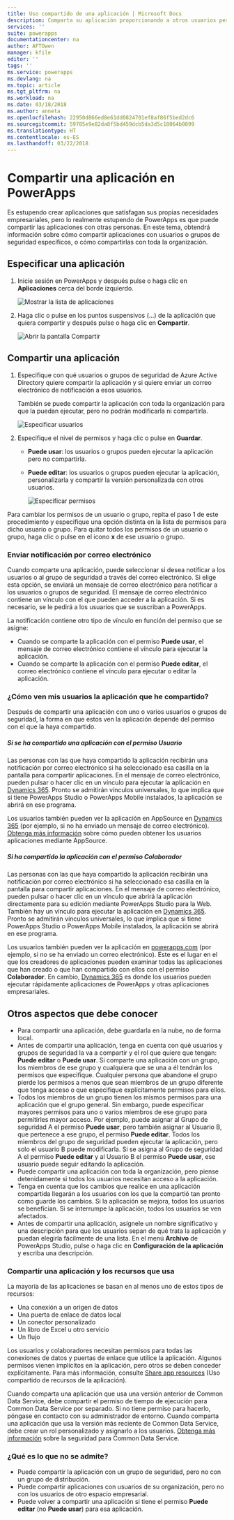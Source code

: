 ```yaml
---
title: Uso compartido de una aplicación | Microsoft Docs
description: Comparta su aplicación proporcionando a otros usuarios permiso para ejecutarla o modificarla
services: ''
suite: powerapps
documentationcenter: na
author: AFTOwen
manager: kfile
editor: ''
tags: ''
ms.service: powerapps
ms.devlang: na
ms.topic: article
ms.tgt_pltfrm: na
ms.workload: na
ms.date: 03/18/2018
ms.author: anneta
ms.openlocfilehash: 22950d866ed8e61dd0824701ef8af86f5bed2dc6
ms.sourcegitcommit: 59785e9e82da8f5bd459dcb5da3d5c18064b0899
ms.translationtype: HT
ms.contentlocale: es-ES
ms.lasthandoff: 03/22/2018
---
```

# <a name="share-an-app-in-powerapps"></a>Compartir una aplicación en PowerApps
Es estupendo crear aplicaciones que satisfagan sus propias necesidades empresariales, pero lo realmente estupendo de PowerApps es que puede compartir las aplicaciones con otras personas. En este tema, obtendrá información sobre cómo compartir aplicaciones con usuarios o grupos de seguridad específicos, o cómo compartirlas con toda la organización.

## <a name="specify-an-app"></a>Especificar una aplicación
1. Inicie sesión en PowerApps y después pulse o haga clic en **Aplicaciones** cerca del borde izquierdo.

    ![Mostrar la lista de aplicaciones](./media/share-app/file-apps.png)

1. Haga clic o pulse en los puntos suspensivos (...) de la aplicación que quiera compartir y después pulse o haga clic en **Compartir**.

    ![Abrir la pantalla Compartir](./media/share-app/ellipsis-share.png)

## <a name="share-an-app"></a>Compartir una aplicación
1. Especifique con qué usuarios o grupos de seguridad de Azure Active Directory quiere compartir la aplicación y si quiere enviar un correo electrónico de notificación a esos usuarios.

    También se puede compartir la aplicación con toda la organización para que la puedan ejecutar, pero no podrán modificarla ni compartirla.

    ![Especificar usuarios](./media/share-app/share-list.png)

1. Especifique el nivel de permisos y haga clic o pulse en **Guardar**.

    * **Puede usar**: los usuarios o grupos pueden ejecutar la aplicación pero no compartirla.
    * **Puede editar**: los usuarios o grupos pueden ejecutar la aplicación, personalizarla y compartir la versión personalizada con otros usuarios.

        ![Especificar permisos](./media/share-app/edit-use.png)

Para cambiar los permisos de un usuario o grupo, repita el paso 1 de este procedimiento y especifique una opción distinta en la lista de permisos para dicho usuario o grupo. Para quitar todos los permisos de un usuario o grupo, haga clic o pulse en el icono **x** de ese usuario o grupo.

### <a name="send-email-notification"></a>Enviar notificación por correo electrónico
Cuando comparte una aplicación, puede seleccionar si desea notificar a los usuarios o al grupo de seguridad a través del correo electrónico. Si elige esta opción, se enviará un mensaje de correo electrónico para notificar a los usuarios o grupos de seguridad. El mensaje de correo electrónico contiene un vínculo con el que pueden acceder a la aplicación. Si es necesario, se le pedirá a los usuarios que se suscriban a PowerApps.

La notificación contiene otro tipo de vínculo en función del permiso que se asigne:

- Cuando se comparte la aplicación con el permiso **Puede usar**, el mensaje de correo electrónico contiene el vínculo para ejecutar la aplicación.
- Cuando se comparte la aplicación con el permiso **Puede editar**, el correo electrónico contiene el vínculo para ejecutar o editar la aplicación.

### <a name="how-do-my-users-see-the-app-i-shared"></a>¿Cómo ven mis usuarios la aplicación que he compartido?
Después de compartir una aplicación con uno o varios usuarios o grupos de seguridad, la forma en que estos ven la aplicación depende del permiso con el que la haya compartido.

##### <a name="if-you-shared-an-app-with-user-permission"></a>Si se ha compartido una aplicación con el permiso *Usuario*
Las personas con las que haya compartido la aplicación recibirán una notificación por correo electrónico si ha seleccionado esa casilla en la pantalla para compartir aplicaciones. En el mensaje de correo electrónico, pueden pulsar o hacer clic en un vínculo para ejecutar la aplicación en [Dynamics 365](http://home.dynamics.com). Pronto se admitirán vínculos universales, lo que implica que si tiene PowerApps Studio o PowerApps Mobile instalados, la aplicación se abrirá en ese programa.

Los usuarios también pueden ver la aplicación en AppSource en [Dynamics 365](http://home.dynamics.com) (por ejemplo, si no ha enviado un mensaje de correo electrónico). [Obtenga más información](../../user/app-source.md) sobre cómo pueden obtener los usuarios aplicaciones mediante AppSource.

##### <a name="if-you-shared-an-app-with-contributor-permission"></a>Si ha compartido la aplicación con el permiso *Colaborador*
Las personas con las que haya compartido la aplicación recibirán una notificación por correo electrónico si ha seleccionado esa casilla en la pantalla para compartir aplicaciones. En el mensaje de correo electrónico, pueden pulsar o hacer clic en un vínculo que abrirá la aplicación directamente para su edición mediante PowerApps Studio para la Web. También hay un vínculo para ejecutar la aplicación en [Dynamics 365](http://home.dynamics.com). Pronto se admitirán vínculos universales, lo que implica que si tiene PowerApps Studio o PowerApps Mobile instalados, la aplicación se abrirá en ese programa.

Los usuarios también pueden ver la aplicación en [powerapps.com](http://web.powerapps.com) (por ejemplo, si no se ha enviado un correo electrónico). Este es el lugar en el que los creadores de aplicaciones pueden examinar todas las aplicaciones que han creado o que han compartido con ellos con el permiso **Colaborador**. En cambio, [Dynamics 365](http://home.dynamics.com) es donde los usuarios pueden ejecutar rápidamente aplicaciones de PowerApps y otras aplicaciones empresariales.

## <a name="other-things-to-know"></a>Otros aspectos que debe conocer
* Para compartir una aplicación, debe guardarla en la nube, no de forma local.
* Antes de compartir una aplicación, tenga en cuenta con qué usuarios y grupos de seguridad la va a compartir y el rol que quiere que tengan: **Puede editar** o **Puede usar**. Si comparte una aplicación con un grupo, los miembros de ese grupo y cualquiera que se una a él tendrán los permisos que especifique. Cualquier persona que abandone el grupo pierde los permisos a menos que sean miembros de un grupo diferente que tenga acceso o que especifique explícitamente permisos para ellos.
* Todos los miembros de un grupo tienen los mismos permisos para una aplicación que el grupo general. Sin embargo, puede especificar mayores permisos para uno o varios miembros de ese grupo para permitirles mayor acceso. Por ejemplo, puede asignar al Grupo de seguridad A el permiso **Puede usar**, pero también asignar al Usuario B, que pertenece a ese grupo, el permiso **Puede editar**. Todos los miembros del grupo de seguridad pueden ejecutar la aplicación, pero solo el usuario B puede modificarla. Si se asigna al Grupo de seguridad A el permiso **Puede editar** y al Usuario B el permiso **Puede usar**, ese usuario puede seguir editando la aplicación.
* Puede compartir una aplicación con toda la organización, pero piense detenidamente si todos los usuarios necesitan acceso a la aplicación.
* Tenga en cuenta que los cambios que realice en una aplicación compartida llegarán a los usuarios con los que la compartió tan pronto como guarde los cambios. Si la aplicación se mejora, todos los usuarios se benefician. Si se interrumpe la aplicación, todos los usuarios se ven afectados.
* Antes de compartir una aplicación, asígnele un nombre significativo y una descripción para que los usuarios sepan de qué trata la aplicación y puedan elegirla fácilmente de una lista. En el menú **Archivo** de PowerApps Studio, pulse o haga clic en **Configuración de la aplicación** y escriba una descripción.

### <a name="app-sharing-and-the-resources-the-app-uses"></a>Compartir una aplicación y los recursos que usa
La mayoría de las aplicaciones se basan en al menos uno de estos tipos de recursos:

* Una conexión a un origen de datos
* Una puerta de enlace de datos local
* Un conector personalizado
* Un libro de Excel u otro servicio
* Un flujo

Los usuarios y colaboradores necesitan permisos para todas las conexiones de datos y puertas de enlace que utilice la aplicación. Algunos permisos vienen implícitos en la aplicación, pero otros se deben conceder explícitamente. Para más información, consulte [Share app resources](share-app-resources.md) (Uso compartido de recursos de la aplicación).

Cuando comparta una aplicación que usa una versión anterior de Common Data Service, debe compartir el permiso de tiempo de ejecución para Common Data Service por separado. Si no tiene permiso para hacerlo, póngase en contacto con su administrador de entorno. Cuando comparta una aplicación que usa la versión más reciente de Common Data Service, debe crear un rol personalizado y asignarlo a los usuarios. [Obtenga más información](../../administrator/database-security.md) sobre la seguridad para Common Data Service.

### <a name="what-isnt-supported"></a>¿Qué es lo que no se admite?
* Puede compartir la aplicación con un grupo de seguridad, pero no con un grupo de distribución.
* Puede compartir aplicaciones con usuarios de su organización, pero no con los usuarios de otro espacio empresarial.
* Puede volver a compartir una aplicación si tiene el permiso **Puede editar** (no **Puede usar**) para esa aplicación.
